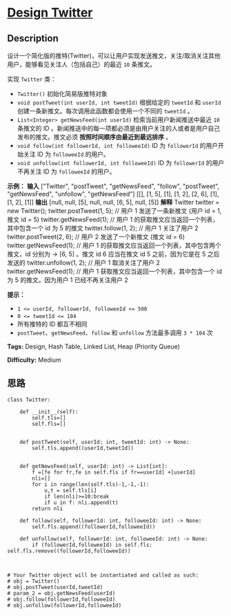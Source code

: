 # [Design Twitter][title]

## Description

设计一个简化版的推特(Twitter)，可以让用户实现发送推文，关注/取消关注其他用户，能够看见关注人（包括自己）的最近 `10` 条推文。

实现 `Twitter` 类：

  * `Twitter()` 初始化简易版推特对象
  * `void postTweet(int userId, int tweetId)` 根据给定的 `tweetId` 和 `userId` 创建一条新推文。每次调用此函数都会使用一个不同的 `tweetId` 。
  * `List<Integer> getNewsFeed(int userId)` 检索当前用户新闻推送中最近  `10` 条推文的 ID 。新闻推送中的每一项都必须是由用户关注的人或者是用户自己发布的推文。推文必须 **按照时间顺序由最近到最远排序** 。
  * `void follow(int followerId, int followeeId)` ID 为 `followerId` 的用户开始关注 ID 为 `followeeId` 的用户。
  * `void unfollow(int followerId, int followeeId)` ID 为 `followerId` 的用户不再关注 ID 为 `followeeId` 的用户。



**示例：**
            **输入**    ["Twitter", "postTweet", "getNewsFeed", "follow", "postTweet", "getNewsFeed", "unfollow", "getNewsFeed"]    [[], [1, 5], [1], [1, 2], [2, 6], [1], [1, 2], [1]]    **输出**    [null, null, [5], null, null, [6, 5], null, [5]]        **解释**    Twitter twitter = new Twitter();    twitter.postTweet(1, 5); // 用户 1 发送了一条新推文 (用户 id = 1, 推文 id = 5)    twitter.getNewsFeed(1);  // 用户 1 的获取推文应当返回一个列表，其中包含一个 id 为 5 的推文    twitter.follow(1, 2);    // 用户 1 关注了用户 2    twitter.postTweet(2, 6); // 用户 2 发送了一个新推文 (推文 id = 6)    twitter.getNewsFeed(1);  // 用户 1 的获取推文应当返回一个列表，其中包含两个推文，id 分别为 -> [6, 5] 。推文 id 6 应当在推文 id 5 之前，因为它是在 5 之后发送的    twitter.unfollow(1, 2);  // 用户 1 取消关注了用户 2    twitter.getNewsFeed(1);  // 用户 1 获取推文应当返回一个列表，其中包含一个 id 为 5 的推文。因为用户 1 已经不再关注用户 2



**提示：**

  * `1 <= userId, followerId, followeeId <= 500`
  * `0 <= tweetId <= 104`
  * 所有推特的 ID 都互不相同
  * `postTweet`、`getNewsFeed`、`follow` 和 `unfollow` 方法最多调用 `3 * 104` 次


**Tags:** Design, Hash Table, Linked List, Heap (Priority Queue)

**Difficulty:** Medium

## 思路

``` python3
class Twitter:

    def __init__(self):
        self.tls=[]
        self.fls=[]


    def postTweet(self, userId: int, tweetId: int) -> None:
        self.tls.append((userId,tweetId))


    def getNewsFeed(self, userId: int) -> List[int]:
        f =[fe for fr,fe in self.fls if fr==userId] +[userId]
        nli=[]
        for i in range(len(self.tls)-1,-1,-1):
            u,t = self.tls[i]
            if len(nli)>=10:break
            if u in f: nli.append(t)
        return nli

    def follow(self, followerId: int, followeeId: int) -> None:
        self.fls.append((followerId,followeeId))

    def unfollow(self, followerId: int, followeeId: int) -> None:
        if (followerId,followeeId) in self.fls: self.fls.remove((followerId,followeeId))



# Your Twitter object will be instantiated and called as such:
# obj = Twitter()
# obj.postTweet(userId,tweetId)
# param_2 = obj.getNewsFeed(userId)
# obj.follow(followerId,followeeId)
# obj.unfollow(followerId,followeeId)
```

[title]: https://leetcode-cn.com/problems/design-twitter
